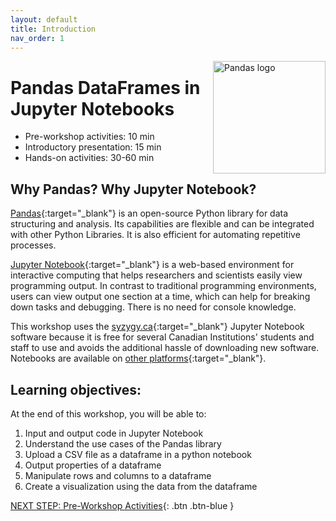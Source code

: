 ```yaml
---
layout: default
title: Introduction 
nav_order: 1
---
```

<img src="images/pandas-dataframes-logo.svg" style="float:right; width: 180px;" alt="Pandas logo">

# Pandas DataFrames in Jupyter Notebooks

- Pre-workshop activities: 10 min 
- Introductory presentation: 15 min
- Hands-on activities: 30-60 min

## Why Pandas? Why Jupyter Notebook? 

[Pandas](https://pandas.pydata.org/docs/){:target="_blank"} is an open-source Python library for data structuring and analysis. Its capabilities are flexible and can be integrated with other Python Libraries. It is also efficient for automating repetitive processes.
<br>

[Jupyter Notebook](https://jupyter.org/){:target="_blank"} is a web-based environment for interactive computing that helps researchers and scientists easily view programming output. In contrast to traditional programming environments, users can view output one section at a time, which can help for breaking down tasks and debugging. There is no need for console knowledge.

This workshop uses the [syzygy.ca](https://syzygy.ca/){:target="_blank"} Jupyter Notebook software because it is free for several Canadian Institutions' students and staff to use and avoids the additional hassle of downloading new software. Notebooks are available on [other platforms](https://en.wikipedia.org/wiki/Notebook_interface){:target="_blank"}.

## Learning objectives:

At the end of this workshop, you will be able to:

1. Input and output code in Jupyter Notebook
2. Understand the use cases of the Pandas library
3. Upload a CSV file as a dataframe in a python notebook
4. Output properties of a dataframe
5. Manipulate rows and columns to a dataframe
6. Create a visualization using the data from the dataframe

 
[NEXT STEP: Pre-Workshop Activities](pre-workshop.html){: .btn .btn-blue }
